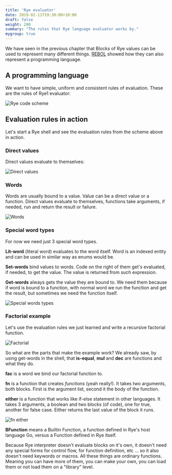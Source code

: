 ```yaml
---
title: 'Rye evaluator'
date: 2019-02-11T19:30:08+10:00
draft: false
weight: 200
summary: "The rules that Rye language evaluator works by."
mygroup: true
---
```


We have seen in the previous chapter that Blocks of Rye values can be used to represent many different things. [REBOL](http://rebol.com) showed how they can 
also represent a programming language.

## A programming language

<!--REBOL proved that they can also represent a programming language. 
Now imagine we use this data format as a programming language. We have a uniform format. We also want clear and consistent rules of evaluation.
Credit for both of these concepts comes from a language called REBOL.-->

We want to have simple, uniform and consistent rules of evaluation. These are the rules of Rye1 evaluator:

![Rye code scheme](../rye_code_scheme_3.svg)
	

## Evaluation rules in action

Let's start a Rye shell and see the evaluation rules from the scheme above in action.

### Direct values

Direct values evaluate to themselves:

![Direct values](../direct_values_2.png)

### Words

Words are usually bound to a value. Value can be a direct value or a function. Direct values evaluate to themselves, functions take arguments, if needed, run and return the result or failure.

![Words](../words_2.png)

### Special word types

For now we need just 3 special word types.

**Lit-word** (literal word) evaluates to the word itself. Word is an indexed entity and can be used in similar way as enums would be.

**Set-words** bind values to words. Code on the right of them get's evaluated, if needed, to get the value. The value is returned from such expression.

**Get-words** always gets the value they are bound to. We need them because if word is bound to a function, with normal word we run the function and get the result, but sometimes we need the function itself.

![Special words types](../special_words_2.png)

### Factorial example

Let's use the evaluation rules we just learned and write a recursive factorial function.

![Factorial](../factorial_3.png)

So what are the parts that make the example work? We already saw, by using get-words in the shell, that **is-equal**, **mul** and **dec** are functions and what they do.

**fac** is a word we bind our factorial function to. 

**fn** is a function that creates _functions_ (yeah really!). It takes two arguments, both blocks. First is the argument list, second it the body of the function.

**either** is a function that works like if-else statement in other languages. It takes 3 arguments, a boolean and two blocks (of code), one for true, another for false case. Either returns the last value of the block it runs.

![fn either](../fn_either.png)

**BFunction** means a Builtin Function, a function defined in Rye's host language Go, versus a Function defined in Rye itself.

Because Rye interpreter doesn't evaluate blocks on it's own, it doesn't need any special forms for control flow, for function definition, etc ... so it also doesn't need keywords or macros. All these things are ordinary functions. Meaning you can have more of them, you can make your own, you can load them or not load them on a "library" level.
